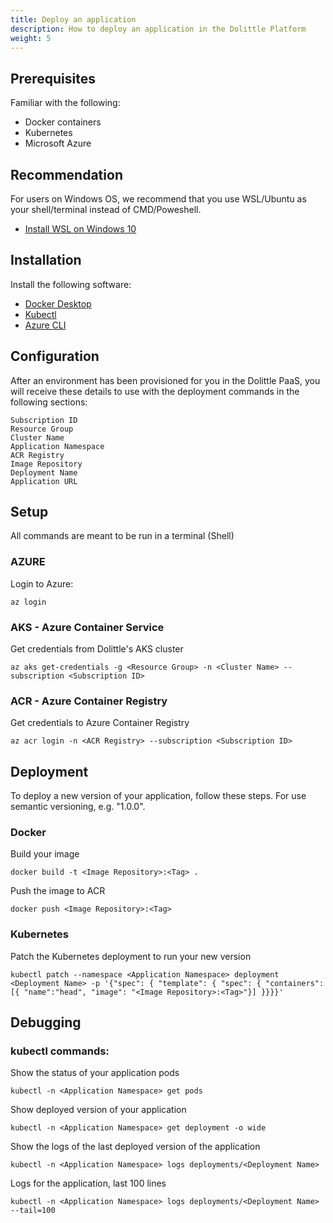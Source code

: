 ```yaml
---
title: Deploy an application
description: How to deploy an application in the Dolittle Platform
weight: 5
---
```


## Prerequisites
Familiar with the following:
- Docker containers 
- Kubernetes
- Microsoft Azure

## Recommendation
For users on Windows OS, we recommend that you use WSL/Ubuntu as your shell/terminal instead of CMD/Poweshell.

- [Install WSL on Windows 10](https://docs.microsoft.com/en-us/windows/wsl/install-win10)

## Installation
Install the following software:

- [Docker Desktop](https://www.docker.com/products/docker-desktop)
- [Kubectl](https://kubernetes.io/docs/tasks/tools/install-kubectl/)
- [Azure CLI](https://docs.microsoft.com/en-us/cli/azure/install-azure-cli?view=azure-cli-latest)

## Configuration
After an environment has been provisioned for you in the Dolittle PaaS, you will receive these details to use with the deployment commands in the following sections:

```
Subscription ID
Resource Group
Cluster Name
Application Namespace
ACR Registry
Image Repository
Deployment Name
Application URL
```

## Setup
All commands are meant to be run in a terminal (Shell)

### AZURE
Login to Azure:

```shell
az login
```

### AKS - Azure Container Service

Get credentials from Dolittle's AKS cluster

```shell
az aks get-credentials -g <Resource Group> -n <Cluster Name> --subscription <Subscription ID>
```


### ACR - Azure Container Registry

Get credentials to Azure Container Registry
```
az acr login -n <ACR Registry> --subscription <Subscription ID>
```

## Deployment

To deploy a new version of your application, follow these steps. For <Tag> use semantic versioning, e.g. "1.0.0". 


### Docker

Build your image

```shell
docker build -t <Image Repository>:<Tag> .
```

Push the image to ACR

```shell
docker push <Image Repository>:<Tag>
```


### Kubernetes

Patch the Kubernetes deployment to run your new version

```shell
kubectl patch --namespace <Application Namespace> deployment <Deployment Name> -p '{"spec": { "template": { "spec": { "containers": [{ "name":"head", "image": "<Image Repository>:<Tag>"}] }}}}'
```

## Debugging

### kubectl commands:

Show the status of your application pods

```shell
kubectl -n <Application Namespace> get pods
```

Show deployed version of your application

```shell
kubectl -n <Application Namespace> get deployment -o wide
```

Show the logs of the last deployed version of the application

```shell
kubectl -n <Application Namespace> logs deployments/<Deployment Name>
```

Logs for the application, last 100 lines

```shell
kubectl -n <Application Namespace> logs deployments/<Deployment Name> --tail=100
```
